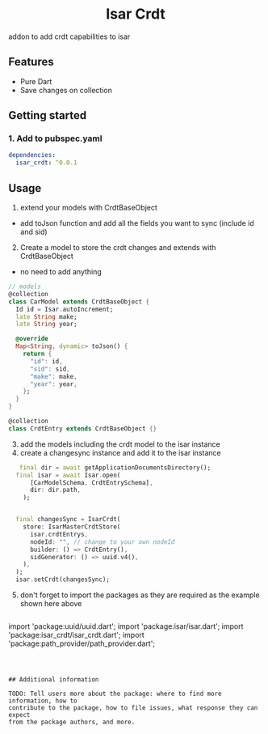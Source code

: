 <!--
This README describes the package. If you publish this package to pub.dev,
this README's contents appear on the landing page for your package.

For information about how to write a good package README, see the guide for
[writing package pages](https://dart.dev/guides/libraries/writing-package-pages).

For general information about developing packages, see the Dart guide for
[creating packages](https://dart.dev/guides/libraries/create-library-packages)
and the Flutter guide for
[developing packages and plugins](https://flutter.dev/developing-packages).
-->


<h1 align="center">Isar Crdt</h1>
addon to add crdt capabilities to isar


## Features
- Pure Dart
- Save changes on collection

## Getting started

### 1. Add to pubspec.yaml

```yaml
dependencies:
  isar_crdt: ^0.0.1
```
## Usage

1. extend your models with CrdtBaseObject
- add toJson function and add all the fields you want to sync (include id and sid)
2. Create a model to store the crdt changes and extends with CrdtBaseObject
- no need to add anything
```dart
// models
@collection
class CarModel extends CrdtBaseObject {
  Id id = Isar.autoIncrement;
  late String make;
  late String year;

  @override
  Map<String, dynamic> toJson() {
    return {
      "id": id,
      "sid": sid,
      "make": make,
      "year": year,
    };
  }
}

@collection
class CrdtEntry extends CrdtBaseObject {}
```
3. add the models including the crdt model to the isar instance
4. create a changesync instance and add it to the isar instance
```dart
   final dir = await getApplicationDocumentsDirectory();
  final isar = await Isar.open(
      [CarModelSchema, CrdtEntrySchema],
      dir: dir.path,
    );


  final changesSync = IsarCrdt(
    store: IsarMasterCrdtStore(
      isar.crdtEntrys,
      nodeId: "", // change to your own nodeId
      builder: () => CrdtEntry(),
      sidGenerator: () => uuid.v4(),
    ),
  );
  isar.setCrdt(changesSync);
```

5. don't forget to import the packages as they are required as the example shown here above
   ```dart
import 'package:uuid/uuid.dart';
import 'package:isar/isar.dart';
import 'package:isar_crdt/isar_crdt.dart';
import 'package:path_provider/path_provider.dart';
```



## Additional information

TODO: Tell users more about the package: where to find more information, how to
contribute to the package, how to file issues, what response they can expect
from the package authors, and more.
